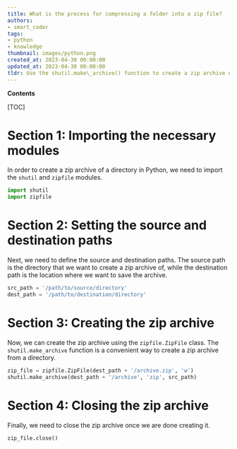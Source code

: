 ```yaml
---
title: What is the process for compressing a folder into a zip file?
authors:
- smart_coder
tags:
- python
- knowledge
thumbnail: images/python.png
created_at: 2023-04-30 00:00:00
updated_at: 2023-04-30 00:00:00
tldr: Use the shutil.make\_archive() function to create a zip archive of a directory in Python.
---
```


**Contents**

[TOC]

# Section 1: Importing the necessary modules

In order to create a zip archive of a directory in Python, we need to import the `shutil` and `zipfile` modules.

```python
import shutil
import zipfile
```

# Section 2: Setting the source and destination paths

Next, we need to define the source and destination paths. The source path is the directory that we want to create a zip archive of, while the destination path is the location where we want to save the archive.

```python
src_path = '/path/to/source/directory'
dest_path = '/path/to/destination/directory'
```

# Section 3: Creating the zip archive

Now, we can create the zip archive using the `zipfile.ZipFile` class. The `shutil.make_archive` function is a convenient way to create a zip archive from a directory.

```python
zip_file = zipfile.ZipFile(dest_path + '/archive.zip', 'w')
shutil.make_archive(dest_path + '/archive', 'zip', src_path)
```

# Section 4: Closing the zip archive

Finally, we need to close the zip archive once we are done creating it.

```python
zip_file.close()
```
